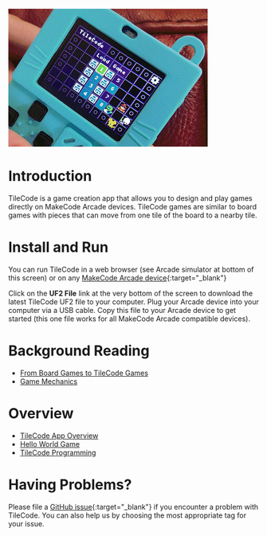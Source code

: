 ![TileCode](pics/meowbit.gif)

# Introduction

TileCode is a game creation app that allows you to design and play games directly on MakeCode Arcade devices. 
TileCode games are similar to board games with pieces that can move from one tile of the board to a nearby tile. 

# Install and Run

You can run TileCode in a web browser (see Arcade simulator at bottom of this screen) or 
on any [MakeCode Arcade device](https://arcade.makecode.com/hardware){:target="_blank"}

Click on the **UF2 File** link at the very bottom of the screen to download the latest TileCode
UF2 file to your computer. Plug your Arcade device into your computer via a USB cable.
Copy this file to your Arcade device to get started (this one file works for all 
MakeCode Arcade compatible devices).

# Background Reading

* [From Board Games to TileCode Games](board)
* [Game Mechanics](mechanics)

# Overview

* [TileCode App Overview](tilecodeapp)
* [Hello World Game](helloworld)
* [TileCode Programming](language)

# Having Problems?

Please file a [GitHub issue](https://github.com/microsoft/tilecode/issues){:target="_blank"} if you encounter 
a problem with TileCode. You can also help us by choosing the most appropriate tag for your issue. 
